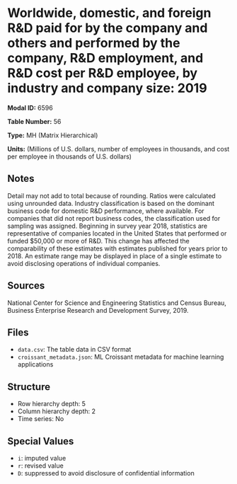 # Worldwide, domestic, and foreign R&D paid for by the company and others and performed by the company, R&D employment, and R&D cost per R&D employee, by industry and company size: 2019

**Modal ID:** 6596

**Table Number:** 56

**Type:** MH (Matrix Hierarchical)

**Units:** (Millions of U.S. dollars, number of employees in thousands, and cost per employee in thousands of U.S. dollars)

## Notes

Detail may not add to total because of rounding. Ratios were calculated using unrounded data. Industry classification is based on the dominant business code for domestic R&D performance, where available. For companies that did not report business codes, the classification used for sampling was assigned. Beginning in survey year 2018, statistics are representative of companies located in the United States that performed or funded $50,000 or more of R&D. This change has affected the comparability of these estimates with estimates published for years prior to 2018. An estimate range may be displayed in place of a single estimate to avoid disclosing operations of individual companies.

## Sources

National Center for Science and Engineering Statistics and Census Bureau, Business Enterprise Research and Development Survey, 2019.

## Files

- `data.csv`: The table data in CSV format
- `croissant_metadata.json`: ML Croissant metadata for machine learning applications

## Structure

- Row hierarchy depth: 5
- Column hierarchy depth: 2
- Time series: No

## Special Values

- `i`: imputed value
- `r`: revised value
- `D`: suppressed to avoid disclosure of confidential information
